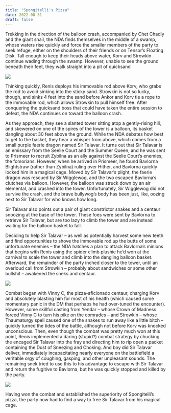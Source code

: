 ```yaml
---
title: "Spongitelli's Pizza"
date: 2022-08-31
draft: false
---
```


Trekking in the direction of the balloon crash, accompanied by Chet Chadly and the giant snail, the NDA finds themselves in the middle of a swamp, whose waters rise quickly and force the smaller members of the party to seek refuge, either on the shoulders of their friends or on Tensor’s Floating Disk. Tall enough to keep their heads above water, Korv and Strowkin continue wading through the swamp. However, unable to see the ground beneath their feet, they walk straight into a pit of quicksand

![](https://media1.giphy.com/media/l4Ep3xn35ygCo5JrG/giphy.gif)

Thinking quickly, Renis deploys his immovable rod above Korv, who grabs the rod to avoid sinking into the sticky sand. Strowkin is not so lucky, though, and sinks 4 feet into the sand before Ankor and Korv tie a rope to the immovable rod, which allows Strowkin to pull himself free. After conquering the quicksand boss that could have taken the entire session to defeat, the NDA continues on toward the balloon crash.

As they approach, they see a slanted tower sitting atop a gently-rising hill, and skewered on one of the spires of the tower is a balloon, its basket dangling about 30 feet above the ground. While the NDA debates how best to get to the basket, they hear a whisper from above, which comes from a small purple faerie dragon named Sir Talavar. It turns out that Sir Talavar is an emissary from the Seelie Court and the Summer Queen, and he was sent to Prismeer to recruit Zybilna as an ally against the Seelie Court’s enemies, the fomorians. However, when he arrived in Prismeer, he found Bavlorna Blightstraw (rather than Zybilna) ruling over Hither, and Bavlorna quickly locked him in a magical cage. Moved by Sir Talavar’s plight, the faerie dragon was rescued by Sir Wigglewog, and the two escaped Bavlorna’s clutches via balloon. However, the balloon was struck down by an air elemental, and crashed into the tower. Unfortunately, Sir Wigglewog did not survive the crash, and the brave bullywog’s body has been just, like, oozing next to Sir Talavar for who knows how long.

Sir Talavar also points out a pair of giant constrictor snakes and a centaur snoozing at the base of the tower. These foes were sent by Bavlorna to retrieve Sir Talavar, but are too lazy to climb the tower and are instead waiting for the balloon basket to fall.

Deciding to help Sir Talavar – as well as potentially harvest some new teeth and find opportunities to shove the immovable rod up the butts of some unfortunate enemies – the NDA hatches a plan to attack Bavlorna’s minions that begins with Renis using the spider climb plushie he’d won at the carnival to scale the tower and climb into the dangling balloon basket. Afterward, the remainder of the party inched closer to the tower, until an overloud call from Strowkin – probably about sandwiches or some other bullshit – awakened the sneks and centaur.

![](https://c.tenor.com/3OWBCxLAeiMAAAAC/anaconda-snake.gif)

Combat began with Vinny C, the pizza-aficionado centaur, charging Korv and absolutely blasting him for most of his health (which caused some momentary panic in the DM that perhaps he had over-tuned the encounter). However, some skillful casting from Yendar – whose Crown of Madness forced Vinny C to turn his pike on the comrades – and Strowkin – whose Thaumaturgy spell caused one of the snakes to run away like a little bitch – quickly turned the tides of the battle, although not before Korv was knocked unconscious. Then, even though the combat was pretty much won at this point, Renis implemented a daring (stupid?) combat strategy by chucking the encaged Sir Talavar into the fray and directing him to rip open a packet containing the Dust of Sneezing and Choking. And boy did Sir Talavar deliver, immediately incapacitating nearly everyone on the battlefield a veritable orgy of coughing, gasping, and other unpleasant sounds. The remaining snek tried to use this to his advantage to escape with Sir Talavar and return the fugitive to Bavlorna, but he was quickly stopped and killed by the party.

![](https://thumbs.gfycat.com/SpectacularUnimportantHummingbird-max-1mb.gif)

Having won the combat and established the superiority of Spongitelli’s pizza, the party now had to find a way to free Sir Talavar from his magical cage.
